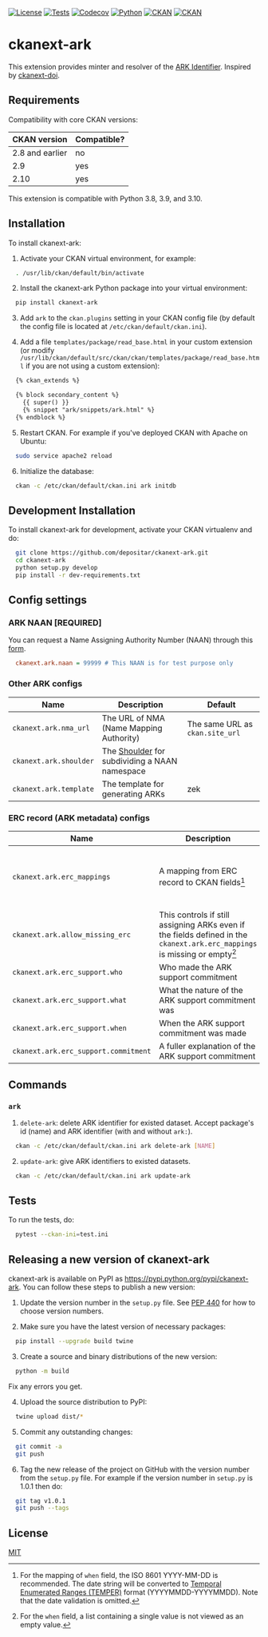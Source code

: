 [![License](https://img.shields.io/github/license/depositar/ckanext-ark)](https://opensource.org/licenses/MIT)
[![Tests](https://github.com/depositar/ckanext-ark/workflows/Tests/badge.svg)](https://github.com/depositar/ckanext-ark/actions)
[![Codecov](https://codecov.io/gh/depositar/ckanext-ark/branch/main/graph/badge.svg)](https://codecov.io/gh/depositar/ckanext-ark)
[![Python](https://img.shields.io/pypi/pyversions/ckanext-ark)](https://pypi.org/project/ckanext-ark)
[![CKAN](https://img.shields.io/badge/ckan-2.9-orange.svg)](https://github.com/ckan/ckan)
[![CKAN](https://img.shields.io/badge/ckan-2.10-orange.svg)](https://github.com/ckan/ckan)

# ckanext-ark

This extension provides minter and resolver of the [ARK Identifier](https://datatracker.ietf.org/doc/draft-kunze-ark/). Inspired by [ckanext-doi](https://github.com/NaturalHistoryMuseum/ckanext-doi).

## Requirements

Compatibility with core CKAN versions:

| CKAN version    | Compatible?   |
| --------------- | ------------- |
| 2.8 and earlier | no            |
| 2.9             | yes           |
| 2.10            | yes           |

This extension is compatible with Python 3.8, 3.9, and 3.10.

## Installation

To install ckanext-ark:

1. Activate your CKAN virtual environment, for example:

```bash
  . /usr/lib/ckan/default/bin/activate
```

2. Install the ckanext-ark Python package into your virtual environment:

```bash
  pip install ckanext-ark
```

3. Add `ark` to the `ckan.plugins` setting in your CKAN
   config file (by default the config file is located at
   `/etc/ckan/default/ckan.ini`).

4. Add a file `templates/package/read_base.html` in your custom extension
   (or modify `/usr/lib/ckan/default/src/ckan/ckan/templates/package/read_base.html` if
   you are not using a custom extension):

```html
  {% ckan_extends %}

  {% block secondary_content %}
    {{ super() }}
    {% snippet "ark/snippets/ark.html" %}
  {% endblock %}
```

5. Restart CKAN. For example if you've deployed CKAN with Apache on Ubuntu:

```bash
  sudo service apache2 reload
```

6. Initialize the database:

```bash
  ckan -c /etc/ckan/default/ckan.ini ark initdb
```

## Development Installation

To install ckanext-ark for development, activate your CKAN virtualenv and
do:

```bash
  git clone https://github.com/depositar/ckanext-ark.git
  cd ckanext-ark
  python setup.py develop
  pip install -r dev-requirements.txt
```

## Config settings

### ARK NAAN **[REQUIRED]**

You can request a Name Assigning Authority Number (NAAN) through this [form](https://goo.gl/forms/bmckLSPpbzpZ5dix1).

```ini
  ckanext.ark.naan = 99999 # This NAAN is for test purpose only
```

### Other ARK configs

Name | Description | Default
-- | -- | --
`ckanext.ark.nma_url`  | The URL of NMA (Name Mapping Authority) | The same URL as `ckan.site_url`
`ckanext.ark.shoulder` | The [Shoulder](https://arks.org/about/shoulders/) for subdividing a NAAN namespace |
`ckanext.ark.template` | The template for generating ARKs | zek

### ERC record (ARK metadata) configs

Name | Description | Default
-- | -- | --
`ckanext.ark.erc_mappings` | A mapping from ERC record to CKAN fields[^mapping_when] | {"who": "author", "what": "title", "when": ""}
`ckanext.ark.allow_missing_erc` | This controls if still assigning ARKs even if the fields defined in the `ckanext.ark.erc_mappings` is missing or empty[^missing_when] | True
`ckanext.ark.erc_support.who` | Who made the ARK support commitment |
`ckanext.ark.erc_support.what` | What the nature of the ARK support commitment was |
`ckanext.ark.erc_support.when` | When the ARK support commitment was made |
`ckanext.ark.erc_support.commitment` | A fuller explanation of the ARK support commitment |

[^mapping_when]: For the mapping of `when` field, the ISO 8601 YYYY-MM-DD is recommended. The date string will be converted to [Temporal Enumerated Ranges (TEMPER)](https://datatracker.ietf.org/doc/draft-kunze-temper/) format (YYYYMMDD-YYYYMMDD). Note that the date validation is omitted.
[^missing_when]: For the `when` field, a list containing a single value is not viewed as an empty value.

## Commands

### `ark`

1. `delete-ark`: delete ARK identifier for existed dataset. Accept package's id (name) and ARK identifier (with and without `ark:`).

```bash
  ckan -c /etc/ckan/default/ckan.ini ark delete-ark [NAME]
```

2. `update-ark`: give ARK identifiers to existed datasets.

```bash
  ckan -c /etc/ckan/default/ckan.ini ark update-ark
```

## Tests

To run the tests, do:

```bash
  pytest --ckan-ini=test.ini
```

## Releasing a new version of ckanext-ark

ckanext-ark is available on PyPI as  https://pypi.python.org/pypi/ckanext-ark. You can follow these steps to publish a new version:

1. Update the version number in the `setup.py` file. See [PEP 440](http://legacy.python.org/dev/peps/pep-0440/#public-version-identifiers) for how to choose version numbers.

2. Make sure you have the latest version of necessary packages:

```bash
  pip install --upgrade build twine
```

3. Create a source and binary distributions of the new version:

```bash
  python -m build
```

   Fix any errors you get.

4. Upload the source distribution to PyPI:

```bash
  twine upload dist/*
```

5. Commit any outstanding changes:

```bash
  git commit -a
  git push
```

6. Tag the new release of the project on GitHub with the version number from
   the `setup.py` file. For example if the version number in `setup.py` is
   1.0.1 then do:

```bash
  git tag v1.0.1
  git push --tags
```

## License

[MIT](https://opensource.org/licenses/MIT)
